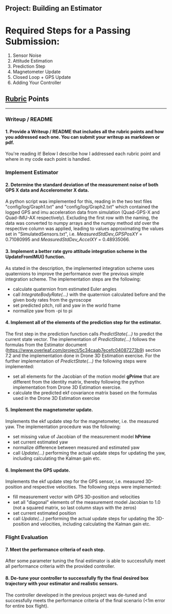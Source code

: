 ## Project: Building an Estimator

# Required Steps for a Passing Submission:
1. Sensor Noise
2. Attitude Estimation
3. Prediction Step
4. Magnetometer Update
5. Closed Loop + GPS Update
6. Adding Your Controller


## [Rubric](https://review.udacity.com/#!/rubrics/1807/view) Points

---
### Writeup / README

#### 1. Provide a Writeup / README that includes all the rubric points and how you addressed each one.  You can submit your writeup as markdown or pdf. 

You're reading it! Below I describe how I addressed each rubric point and where in my code each point is handled.

### Implement Estimator

#### 2. Determine the standard deviation of the measurement noise of both GPS X data and Accelerometer X data.
A python script was implemented for this, reading in the two text files "config/log/Graph1.txt" and "config/log/Graph2.txt" which contained the logged GPS and imu acceleration data from simulation (Quad-GPS-X and Quad-IMU-AX respectively). Excluding the first row with the naming, the data was converted to numpy arrays and the numpy method *std* over the respective column was applied, leading to values approximating the values set in "SimulatedSensors.txt", i.e. *MeasuredStdDev_GPSPosXY* = 0.71080995 and *MeasuredStdDev_AccelXY* = 0.48935066.


#### 3. Implement a better rate gyro attitude integration scheme in the UpdateFromIMU() function.
As stated in the description, the implemented integration scheme uses quaternions to improve the performance over the previous simple integration scheme. The implementation steps are the following:
- calculate quaternion from estimated Euler angles
- call *IntegrateBodyRate(...)* with the quaternion calculated before and the given body rates from the gyroscope
- set predicted pitch, roll and yaw in the world frame
- normalize yaw from -pi to pi

#### 4. Implement all of the elements of the prediction step for the estimator.
The first step in the prediction function calls *PredictState(...)* to predict the current state vector. The implementation of *PredictState(...)* follows the formulas from the Estimator document (https://www.overleaf.com/project/5c34caab7ecefc04087273b9) section 7.2 and the implementation done in Drone 3D Estimation exercise. For the further implementation of *PredictState(...)* the following steps were implemented:
- set all elements for the Jacobian of the motion model **gPrime** that are different from the identity matrix, thereby following the python implementation from Drone 3D Estimation exercise.
- calculate the predicted ekf covariance matrix based on the formulas used in the Drone 3D Estimation exercise 

#### 5. Implement the magnetometer update.
Implements the ekf update step for the magnetometer, i.e. the measured yaw. The implementation procedure was the following:
- set missing value of Jacobian of the measurement model **hPrime**
- set current estimated yaw
- normalize difference between measured and estimated yaw
- call *Update(...)* performing the actual update steps for updating the yaw, including calculating the Kalman gain etc.

#### 6. Implement the GPS update.
Implements the ekf update step for the GPS sensor, i.e. measured 3D-position and respective velocities. The following steps were implemented:
- fill measurement vector with GPS 3D-position and velocities
- set all "diagonal" elements of the measurement model Jacobian to 1.0 (not a squared matrix, so last column stays with the zeros)
- set current estimated position
- call *Update(...)* performing the actual update steps for updating the 3D-position and velocities, including calculating the Kalman gain etc.

### Flight Evaluation

#### 7. Meet the performance criteria of each step.
After some parameter tuning the final estimator is able to successfully meet all performance criteria with the provided controller.

#### 8. De-tune your controller to successfully fly the final desired box trajectory with your estimator and realistic sensors.
The controller developed in the previous project was de-tuned and successfully meets the performance criteria of the final scenario (<1m error for entire box flight).
